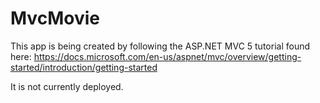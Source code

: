 # MvcMovie
This app is being created by following the ASP.NET MVC 5 tutorial found here: https://docs.microsoft.com/en-us/aspnet/mvc/overview/getting-started/introduction/getting-started

It is not currently deployed.
